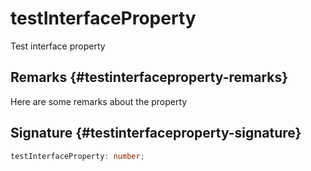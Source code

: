 
# testInterfaceProperty

Test interface property

## Remarks {#testinterfaceproperty-remarks}

Here are some remarks about the property

## Signature {#testinterfaceproperty-signature}

```typescript
testInterfaceProperty: number;
```

